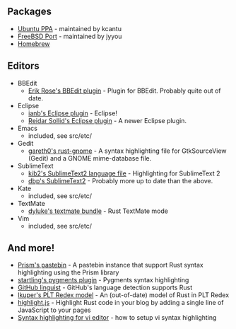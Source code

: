 ## Packages

* [Ubuntu PPA](https://launchpad.net/~kevincantu/+archive/rust/) - maintained by kcantu
* [FreeBSD Port](http://www.freebsd.org/cgi/cvsweb.cgi/ports/lang/rust/) - maintained by jyyou
* [Homebrew](https://github.com/mxcl/homebrew/blob/master/Library/Formula/rust.rb)

## Editors

* BBEdit
  * [Erik Rose's BBEdit plugin](https://github.com/erikrose/rust-bbedit-plugin) - Plugin for BBEdit. Probably quite out of date.
* Eclipse
  * [ianb's Eclipse plugin](https://github.com/ianbollinger/oxide) - Eclipse!
  * [Reidar Sollid's Eclipse plugin](http://reidarsollid.github.com/RustyCage/) - A newer Eclipse plugin.
* Emacs
  * included, see src/etc/
* Gedit
  * [gareth0's rust-gnome](https://bitbucket.org/gareth0/rust-gnome) - A syntax highlighting file for   GtkSourceView (Gedit) and a GNOME mime-database file.
* SublimeText
  * [kib2's SublimeText2 language file](http://kib2.free.fr/Falcon/blog/25-01-2012-SublimeText2-Rust.html) - Highlighting for SublimeText 2
  * [dbp's SublimeText2](https://github.com/dbp/sublime-rust) - Probably more up to date than the above.
* Kate
  * included, see src/etc/
* TextMate
  * [dyluke's textmate bundle](https://github.com/DylanLukes/Rust.tmbundle) - Rust TextMate mode
* Vim
  * included, see src/etc/

## And more!

* [Prism's pastebin](http://kib2.free.fr/pastebin) - A pastebin instance that support Rust syntax highlighting using the Prism library
* [startling's pygments plugin](https://github.com/startling/pygments-rust) - Pygments syntax highlighting
* [GitHub linguist](https://github.com/github/linguist) - GitHub's language detection supports Rust
* [lkuper's PLT Redex model](https://github.com/github/linguist) - An (out-of-date) model of Rust in PLT Redex
* [highlight.js](http://softwaremaniacs.org/soft/highlight/en/) - Highlight Rust code in your blog by adding a single line of JavaScript to your pages
* [Syntax highlighting for vi editor](https://github.com/mozilla/rust/wiki/Syntax-Highlighting-in-VI-Editor) - how to setup vi syntax highlighting